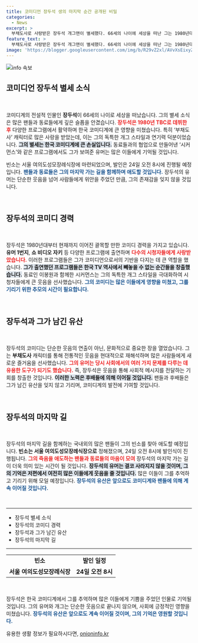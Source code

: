 ```yaml
---
title: 코미디언 장두석 생의 마지막 순간 공개된 비밀
categories:
  - News
excerpt: >
  부채도사로 사랑받은 장두석 개그맨이 별세했다. 66세의 나이에 세상을 떠난 그는 1980년대부터 유머 프로그램에 출연하며 국민의 웃음을 이끌었다. 발인은 24일.
feature_text: >
  부채도사로 사랑받은 장두석 개그맨이 별세했다. 66세의 나이에 세상을 떠난 그는 1980년대부터 유머 프로그램에 출연하며 국민의 웃음을 이끌었다. 발인은 24일.
image: 'https://blogger.googleusercontent.com/img/b/R29vZ2xl/AVvXsEixyZcFfHzMRdzZMjFBmAUKJYCLCGyLL1o632UiGVXcaFdKo_bkvkuCioo0uUKlGfBVcT3P84aROyZIXSBEx3Aw5nCQ3pTgDom1WDC4m8eifvWiAmWEEVb4x6G_l8C0QH225ldMjyaFvpxGEBGNO37VmDTDMHGhJPq73UglMfDca1-0aw/s1600/blogspot.png'
---
```


<p><img src="https://blogger.googleusercontent.com/img/b/R29vZ2xl/AVvXsEixyZcFfHzMRdzZMjFBmAUKJYCLCGyLL1o632UiGVXcaFdKo_bkvkuCioo0uUKlGfBVcT3P84aROyZIXSBEx3Aw5nCQ3pTgDom1WDC4m8eifvWiAmWEEVb4x6G_l8C0QH225ldMjyaFvpxGEBGNO37VmDTDMHGhJPq73UglMfDca1-0aw/s1600/blogspot.png" alt="info 속보" /></p>

<h2 data-ke-size="size26">코미디언 장두석 별세 소식</h2>

<p data-ke-size="size16">&nbsp;</p>

<p>코미디계의 전설적 인물인 <b>장두석</b>이 66세의 나이로 세상을 떠났습니다. 그의 별세 소식은 많은 팬들과 동료들에게 깊은 슬픔을 안겼습니다. <b><span style="color: #ee2323;">장두석은 1980년 TBC로 데뷔한 후</span></b> 다양한 프로그램에서 활약하며 한국 코미디계에 큰 영향을 미쳤습니다. 특히 ‘부채도사’ 캐릭터로 많은 사랑을 받았는데, 이는 그의 독특한 개그 스타일과 연기력 덕분이었습니다. <b><span style="background-color: #21538527;">그의 별세는 한국 코미디계에 큰 손실입니다.</span></b> 동료들과의 협업으로 만들어낸 ‘시커먼스’와 같은 프로그램에서도 그가 보여준 유머는 많은 이들에게 기억될 것입니다. </p>

<p>빈소는 서울 여의도성모장례식장에 마련되었으며, 발인은 24일 오전 8시에 진행될 예정입니다. <b><span style="color: #1a5490;">팬들과 동료들은 그의 마지막 가는 길을 함께하며 애도할 것입니다.</span></b> 장두석의 유머는 단순한 웃음을 넘어 사람들에게 위안을 주었던 만큼, 그의 존재감을 잊지 않을 것입니다. </p>

<p data-ke-size="size16">&nbsp;</p>

<h2 data-ke-size="size26">장두석의 코미디 경력</h2>

<p data-ke-size="size16">&nbsp;</p>

<p>장두석은 1980년대부터 현재까지 이어진 괄목할 만한 코미디 경력을 가지고 있습니다. <b>유머 1번지</b>, <b>쇼 비디오 자키</b> 등 다양한 프로그램에 출연하며 <b><span style="color: #ee2323;">다수의 시청자들에게 사랑받았습니다.</span></b> 이러한 프로그램들은 그가 코미디언으로서의 기반을 다지는 데 큰 역할을 했습니다. <b><span style="background-color: #21538527;">그가 출연했던 프로그램들은 한국 TV 역사에서 빼놓을 수 없는 순간들을 창출했습니다.</span></b> 동료인 이봉원과 함께한 시커먼스는 그의 독특한 개그 스타일을 극대화하여 시청자들에게 큰 웃음을 선사했습니다. <b><span style="color: #1a5490;">그의 코미디는 많은 이들에게 영향을 미쳤고, 그를 기리기 위한 추모의 시간이 필요합니다.</span></b></p>

<p data-ke-size="size16">&nbsp;</p>

<h2 data-ke-size="size26">장두석과 그가 남긴 유산</h2>

<p data-ke-size="size16">&nbsp;</p>

<p>장두석의 코미디는 단순한 웃음의 연출이 아닌, 문화적으로 중요한 장을 열었습니다. 그는 <b>부채도사</b> 캐릭터를 통해 전통적인 웃음을 현대적으로 재해석하며 많은 사람들에게 새로운 즐거움을 선사했습니다. <b><span style="color: #ee2323;">그의 유머는 당시 사회에서의 여러 가지 문제를 다루는 데 유용한 도구가 되기도 했습니다.</span></b> 즉, 장두석은 웃음을 통해 사회적 메시지를 전달하는 기회를 창출한 것입니다. <b><span style="background-color: #21538527;">이러한 노력은 후배들에 의해 이어질 것입니다.</span></b> 팬들과 후배들은 그가 남긴 유산을 잊지 않고 기리며, 코미디계의 발전에 기여할 것입니다.</p>

<p data-ke-size="size16">&nbsp;</p>

<h2 data-ke-size="size26">장두석의 마지막 길</h2>

<p data-ke-size="size16">&nbsp;</p>

<p>장두석의 마지막 길을 함께하는 국내외의 많은 팬들이 그의 빈소를 찾아 애도할 예정입니다. <b>빈소는 서울 여의도성모장례식장으로</b> 정해졌으며, 24일 오전 8시에 발인식이 진행됩니다. <b><span style="color: #ee2323;">그의 죽음을 애도하는 팬들과 동료들의 마음이 모여</span></b> 장두석의 마지막 가는 길이 더욱 의미 있는 시간이 될 것입니다. <b><span style="background-color: #21538527;">장두석의 유머는 결코 사라지지 않을 것이며, 그의 기억은 저편에서 여전히 많은 이들에게 웃음을 줄 것입니다.</span></b> 많은 이들이 그를 추억하고 기리기 위해 모일 예정입니다. <b><span style="color: #1a5490;">장두석의 유산은 앞으로도 코미디계와 팬들에 의해 계속 이어질 것입니다.</span></b></p>

<p data-ke-size="size16">&nbsp;</p>

<hr>

<ul>
    <li>장두석 별세 소식</li>
    <li>장두석의 코미디 경력</li>
    <li>장두석과 그가 남긴 유산</li>
    <li>장두석의 마지막 길</li>
</ul>

<hr>

<table style="width: 100%;">
    <tr>
        <td style="text-align: center; height: 17px;"><b>빈소</b></td>
        <td style="text-align: center; height: 17px;"><b>발인 일정</b></td>
    </tr>
    <tr>
        <td style="text-align: center; height: 17px;"><b>서울 여의도성모장례식장</b></td>
        <td style="text-align: center; height: 17px;"><b>24일 오전 8시</b></td>
    </tr>
</table>

<p data-ke-size="size16">&nbsp;</p>

<p>장두석은 한국 코미디계에서 그를 추억하며 많은 이들에게 기쁨을 주었던 인물로 기억될 것입니다. 그의 유머와 개그는 단순한 웃음으로 끝나지 않으며, 사회에 긍정적인 영향을 미쳤습니다. <b><span style="color: #1a5490;">장두석의 유산은 앞으로도 계속 이어질 것이며, 그의 기억은 영원할 것입니다.</span></b></p>
유용한 생활 정보가 필요하시다면, <a href="https://onioninfo.kr" rel="dofollow">onioninfo.kr</a>


